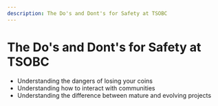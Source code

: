 ```yaml
---
description: The Do's and Dont's for Safety at TSOBC
---
```


# The Do's and Dont's for Safety at TSOBC



* Understanding the dangers of losing your coins
* Understanding how to interact with communities
* Understanding the difference between mature and evolving projects
